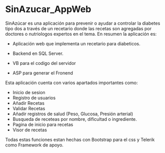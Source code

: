 # SinAzucar_AppWeb

SinAzúcar es una aplicación para prevenir o ayudar a controlar la diabetes tipo dos a través de un recetario donde las recetas
son agregadas por doctores o nutriologos expertos en el tema. En resumen la aplicación es:

- Aplicación web que implementa un recetario para diabeticos.

- Backend en SQL Server.

- VB para el codigo del servidor

- ASP para generar el Fronend

Esta aplicación cuenta con varios apartados importantes como:

- Inicio de sesion
- Registro de usuarios
- Añadir Recetas
- Validar Recetas
- Añadir registros de salud (Peso, Glucosa, Presión arterial)
- Busqueda de receteas por nombre, dificultad o ingrediente.
- Pagina de inicio para recetas
- Visor de recetas

Todas estas funciones estan hechas con Bootstrap para el css y Telerik como Framework de apoyo.
